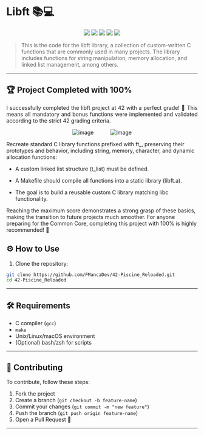# Libft 📚💻

<p align="center">
  <a href="https://42.fr"><img src="https://img.shields.io/badge/42-Network-blue.svg"></a>
  <a href="https://en.wikipedia.org/wiki/C_(programming_language)"><img src="https://img.shields.io/badge/lang-C-orange.svg"></a>
  <img src="https://img.shields.io/badge/makefile-automation-yellow.svg">
  <a href="./LICENSE"><img src="https://img.shields.io/badge/License-MIT-green.svg"></a>
  <img src="https://img.shields.io/badge/build-passing-brightgreen.svg">
</p>

> This is the code for the libft library, a collection of custom-written C functions that are commonly used in many projects. The library includes functions for string manipulation, memory allocation, and linked list management, among others.

---

## 🏆 Project Completed with 100%

<div align="justify">

I successfully completed the libft project at 42 with a perfect grade! 🚀 This means all mandatory and bonus functions were implemented and validated according to the strict 42 grading criteria.

<p align="center">
  <img src="https://github.com/user-attachments/assets/cde0c80a-02d9-444a-b1c9-906d8eb61605" alt="image" hspace="20"/>
  <img src="https://github.com/user-attachments/assets/d438ac65-ab35-42cc-bb10-08dbf0dc2fa1" alt="image" hspace="20"/>
</p>
</div>



Recreate standard C library functions prefixed with ft_, preserving their prototypes and behavior, including string, memory, character, and dynamic allocation functions:

  - A custom linked list structure (t_list) must be defined.

  - A Makefile should compile all functions into a static library (libft.a).

  - The goal is to build a reusable custom C library matching libc functionality.

Reaching the maximum score demonstrates a strong grasp of these basics, making the transition to future projects much smoother. For anyone preparing for the Common Core, completing this project with 100% is highly recommended! 🚀

## ⚙️ How to Use

1. Clone the repository:

```bash
git clone https://github.com/FMancaDev/42-Piscine_Reloaded.git
cd 42-Piscine_Reloaded
```

---

## 🛠 Requirements

- C compiler (`gcc`)  
- `make`  
- Unix/Linux/macOS environment  
- (Optional) bash/zsh for scripts  

---

## 🤝 Contributing

To contribute, follow these steps:

1. Fork the project  
2. Create a branch (`git checkout -b feature-name`)  
3. Commit your changes (`git commit -m "new feature"`)  
4. Push the branch (`git push origin feature-name`)  
5. Open a Pull Request 🚀  

---

